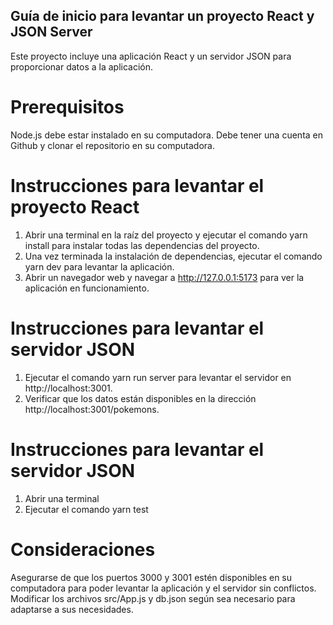 ## Guía de inicio para levantar un proyecto React y JSON Server

Este proyecto incluye una aplicación React y un servidor JSON para proporcionar datos a la aplicación.

# Prerequisitos

Node.js debe estar instalado en su computadora.
Debe tener una cuenta en Github y clonar el repositorio en su computadora.

# Instrucciones para levantar el proyecto React

1. Abrir una terminal en la raíz del proyecto y ejecutar el comando yarn install para instalar todas las dependencias del proyecto.
2. Una vez terminada la instalación de dependencias, ejecutar el comando yarn dev para levantar la aplicación.
3. Abrir un navegador web y navegar a http://127.0.0.1:5173 para ver la aplicación en funcionamiento.

# Instrucciones para levantar el servidor JSON

1. Ejecutar el comando yarn run server para levantar el servidor en http://localhost:3001.
2. Verificar que los datos están disponibles en la dirección http://localhost:3001/pokemons.

# Instrucciones para levantar el servidor JSON

1. Abrir una terminal
2. Ejecutar el comando yarn test

# Consideraciones

Asegurarse de que los puertos 3000 y 3001 estén disponibles en su computadora para poder levantar la aplicación y el servidor sin conflictos.
Modificar los archivos src/App.js y db.json según sea necesario para adaptarse a sus necesidades.
